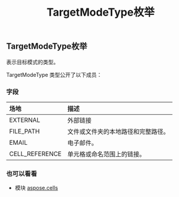 ﻿---
title: TargetModeType枚举
second_title: Aspose.Cells for Python via .NET API 参考文献
description:
type: docs
weight: 2510
url: /zh/python-net/aspose.cells/targetmodetype/
is_root: false
---
## TargetModeType枚举
表示目标模式的类型。



TargetModeType 类型公开了以下成员：

### 字段
|场地|描述|
| :- | :- |
| EXTERNAL |外部链接|
| FILE_PATH |文件或文件夹的本地路径和完整路径。|
| EMAIL |电子邮件。|
| CELL_REFERENCE |单元格或命名范围上的链接。|



### 也可以看看
* 模块 [aspose.cells](..)
